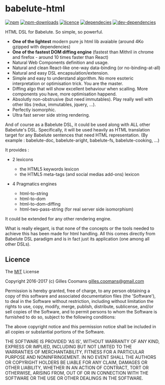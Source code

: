 # babelute-html

[![npm](https://img.shields.io/npm/v/babelute-html.svg)]()
[![npm-downloads](https://img.shields.io/npm/dm/babelute-html.svg)]()
[![licence](https://img.shields.io/npm/l/babelute-html.svg)]()
[![dependecies](https://img.shields.io/david/nomocas/babelute-html.svg)]()
[![dev-dependencies](https://img.shields.io/david/dev/nomocas/babelute-html.svg)]()

HTML DSL for Babelute. So simple, so powerful.

- __One of the lightest__ modern pure js html lib avaiable (around 4Ko gzipped with dependencies) 
- __One of the fastest DOM diffing engine__ (fastest than Mithril in chrome and firefox - around 10 times faster than React)
- Natural Web Components definition and usage.
- Natural and clean React-like one-way data-binding (or no-binding-at-all)
- Natural and easy DSL encapsulation/extension.
- Simple and easy to understand algorithm. No more esoteric interpretation or optimisation trick. You are the master.
- Diffing algo that will show excellent behaviour when scalling. More components you have, more optimisation happend.
- Absolutly non-obstrusive (but need immutables). Play really well with other libs (redux, immutables, jquery, ...).
- Perfectly isomorphic. 
- Ultra fast server side string rendering.

And of course as a Babelute DSL, it could be used along with ALL other Babelute's DSL. 
Specifically, it will be used heavily as HTML translation target for any Babelute sentences that need HTML representation.
(By example : babelute-doc, babelute-aright, babelute-fs, babelute-cooking, ...)

It provides :
- 2 lexicons
	- the HTML5 keywords lexicon
	- the HTML5 meta-tags (and social medias add-ons) lexicon

- 4 Pragmatics engines
	- html-to-string
	- html-to-dom
	- html-to-dom-diffing
	- html-two-pass-string (for real server side isomorphism)


It could be extended for any other rendering engine.

What is really elegant, is that none of the concepts or the tools needed to achieve this has been made for html handling. All this comes directly from Babelute DSL paradigm and is in fact just its application (one among all other DSLs).

## Licence

The [MIT](http://opensource.org/licenses/MIT) License

Copyright 2016-2017 (c) Gilles Coomans <gilles.coomans@gmail.com>

Permission is hereby granted, free of charge, to any person obtaining a copy of this software and associated documentation files (the 'Software'), to deal in the Software without restriction, including without limitation the rights to use, copy, modify, merge, publish, distribute, sublicense, and/or sell copies of the Software, and to permit persons to whom the Software is furnished to do so, subject to the following conditions:

The above copyright notice and this permission notice shall be included in all copies or substantial portions of the Software.

THE SOFTWARE IS PROVIDED 'AS IS', WITHOUT WARRANTY OF ANY KIND, EXPRESS OR IMPLIED, INCLUDING BUT NOT LIMITED TO THE WARRANTIES OF MERCHANTABILITY, FITNESS FOR A PARTICULAR PURPOSE AND NONINFRINGEMENT. IN NO EVENT SHALL THE AUTHORS OR COPYRIGHT HOLDERS BE LIABLE FOR ANY CLAIM, DAMAGES OR OTHER LIABILITY, WHETHER IN AN ACTION OF CONTRACT, TORT OR OTHERWISE, ARISING FROM, OUT OF OR IN CONNECTION WITH THE SOFTWARE OR THE USE OR OTHER DEALINGS IN THE SOFTWARE.

